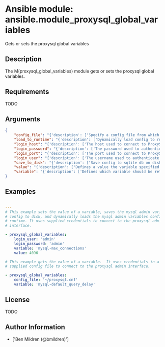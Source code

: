 # Ansible module: ansible.module_proxysql_global_variables


Gets or sets the proxysql global variables

## Description

The M(proxysql_global_variables) module gets or sets the proxysql global variables.

## Requirements

TODO

## Arguments

``` json
{
    "config_file": "{'description': ['Specify a config file from which I(login_user) and I(login_password) are to be read.'], 'default': ''}",
    "load_to_runtime": "{'description': ['Dynamically load config to runtime memory.'], 'type': 'bool', 'default': True}",
    "login_host": "{'description': ['The host used to connect to ProxySQL admin interface.'], 'default': '127.0.0.1'}",
    "login_password": "{'description': ['The password used to authenticate to ProxySQL admin interface.']}",
    "login_port": "{'description': ['The port used to connect to ProxySQL admin interface.'], 'default': 6032}",
    "login_user": "{'description': ['The username used to authenticate to ProxySQL admin interface.']}",
    "save_to_disk": "{'description': ['Save config to sqlite db on disk to persist the configuration.'], 'type': 'bool', 'default': True}",
    "value": "{'description': ['Defines a value the variable specified using I(variable) should be set to.']}",
    "variable": "{'description': ['Defines which variable should be returned, or if I(value) is specified which variable should be updated.'], 'required': True}",
}
```

## Examples


``` yaml

---
# This example sets the value of a variable, saves the mysql admin variables
# config to disk, and dynamically loads the mysql admin variables config to
# runtime. It uses supplied credentials to connect to the proxysql admin
# interface.

- proxysql_global_variables:
    login_user: 'admin'
    login_password: 'admin'
    variable: 'mysql-max_connections'
    value: 4096

# This example gets the value of a variable.  It uses credentials in a
# supplied config file to connect to the proxysql admin interface.

- proxysql_global_variables:
    config_file: '~/proxysql.cnf'
    variable: 'mysql-default_query_delay'

```

## License

TODO

## Author Information
  - ['Ben Mildren (@bmildren)']
